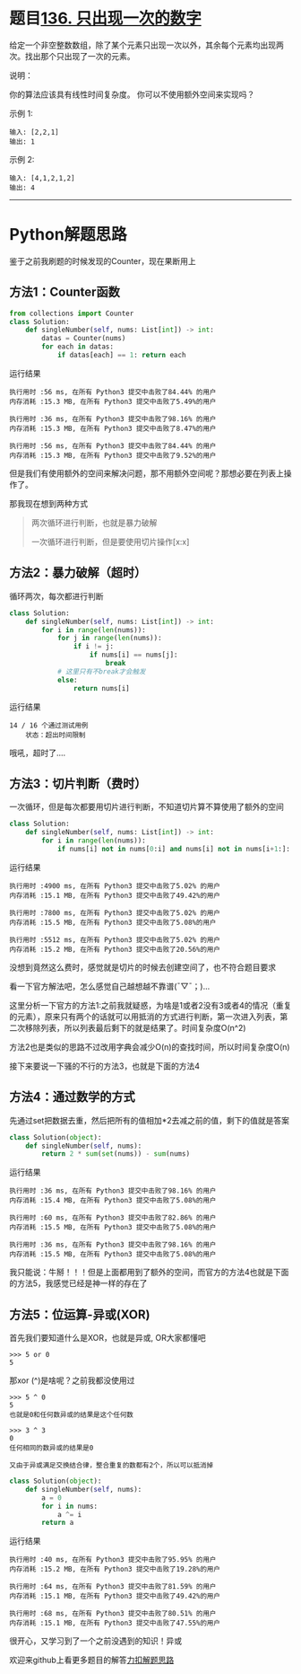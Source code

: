 # 题目[136. 只出现一次的数字](https://leetcode-cn.com/problems/single-number/)

给定一个非空整数数组，除了某个元素只出现一次以外，其余每个元素均出现两次。找出那个只出现了一次的元素。

说明：

你的算法应该具有线性时间复杂度。 你可以不使用额外空间来实现吗？

示例 1:

```
输入: [2,2,1]
输出: 1
```



示例 2:

```
输入: [4,1,2,1,2]
输出: 4
```

*****

# Python解题思路

鉴于之前我刷题的时候发现的Counter，现在果断用上

## 方法1：Counter函数

```python
from collections import Counter
class Solution:
    def singleNumber(self, nums: List[int]) -> int:
        datas = Counter(nums)
        for each in datas:
            if datas[each] == 1: return each
```

运行结果

```
执行用时 :56 ms, 在所有 Python3 提交中击败了84.44% 的用户
内存消耗 :15.3 MB, 在所有 Python3 提交中击败了5.49%的用户

执行用时 :36 ms, 在所有 Python3 提交中击败了98.16% 的用户
内存消耗 :15.3 MB, 在所有 Python3 提交中击败了8.47%的用户

执行用时 :56 ms, 在所有 Python3 提交中击败了84.44% 的用户
内存消耗 :15.3 MB, 在所有 Python3 提交中击败了9.52%的用户
```

但是我们有使用额外的空间来解决问题，那不用额外空间呢？那想必要在列表上操作了。

那我现在想到两种方式

> 两次循环进行判断，也就是暴力破解
>
> 一次循环进行判断，但是要使用切片操作[x:x]

## 方法2：暴力破解（超时）

循环两次，每次都进行判断

```python
class Solution:
    def singleNumber(self, nums: List[int]) -> int:
        for i in range(len(nums)):
            for j in range(len(nums)):
                if i != j:
                    if nums[i] == nums[j]:
                        break
            # 这里只有不break才会触发
            else:
                return nums[i]
```

运行结果

```
14 / 16 个通过测试用例
	状态：超出时间限制
```

哦吼，超时了....

## 方法3：切片判断（费时）

一次循环，但是每次都要用切片进行判断，不知道切片算不算使用了额外的空间

```python
class Solution:
    def singleNumber(self, nums: List[int]) -> int:
        for i in range(len(nums)):
            if nums[i] not in nums[0:i] and nums[i] not in nums[i+1:]: return nums[i]
```

运行结果

```
执行用时 :4900 ms, 在所有 Python3 提交中击败了5.02% 的用户
内存消耗 :15.1 MB, 在所有 Python3 提交中击败了49.42%的用户

执行用时 :7800 ms, 在所有 Python3 提交中击败了5.02% 的用户
内存消耗 :15.5 MB, 在所有 Python3 提交中击败了5.08%的用户

执行用时 :5512 ms, 在所有 Python3 提交中击败了5.02% 的用户
内存消耗 :15.2 MB, 在所有 Python3 提交中击败了20.56%的用户
```

没想到竟然这么费时，感觉就是切片的时候去创建空间了，也不符合题目要求

看一下官方解法吧，怎么感觉自己越想越不靠谱(ˉ▽ˉ；)...

这里分析一下官方的方法1:之前我就疑惑，为啥是1或者2没有3或者4的情况（重复的元素），原来只有两个的话就可以用抵消的方式进行判断，第一次进入列表，第二次移除列表，所以列表最后剩下的就是结果了。时间复杂度O(n^2)

方法2也是类似的思路不过改用字典会减少O(n)的查找时间，所以时间复杂度O(n)

接下来要说一下骚的不行的方法3，也就是下面的方法4

## 方法4：通过数学的方式

先通过set把数据去重，然后把所有的值相加*2去减之前的值，剩下的值就是答案

```python
class Solution(object):
    def singleNumber(self, nums):
        return 2 * sum(set(nums)) - sum(nums)
```

运行结果

```
执行用时 :36 ms, 在所有 Python3 提交中击败了98.16% 的用户
内存消耗 :15.4 MB, 在所有 Python3 提交中击败了5.08%的用户

执行用时 :60 ms, 在所有 Python3 提交中击败了82.86% 的用户
内存消耗 :15.5 MB, 在所有 Python3 提交中击败了5.08%的用户

执行用时 :36 ms, 在所有 Python3 提交中击败了98.16% 的用户
内存消耗 :15.5 MB, 在所有 Python3 提交中击败了5.08%的用户
```

我只能说：牛掰！！！但是上面都用到了额外的空间，而官方的方法4也就是下面的方法5，我感觉已经是神一样的存在了

## 方法5：位运算-异或(XOR)

首先我们要知道什么是XOR，也就是异或, OR大家都懂吧

```
>>> 5 or 0
5
```

那xor (^)是啥呢？之前我都没使用过

```
>>> 5 ^ 0
5
也就是0和任何数异或的结果是这个任何数

>>> 3 ^ 3
0
任何相同的数异或的结果是0

又由于异或满足交换结合律，整合重复的数都有2个，所以可以抵消掉
```

```python
class Solution(object):
    def singleNumber(self, nums):
        a = 0
        for i in nums:
            a ^= i
        return a
```

运行结果

```
执行用时 :40 ms, 在所有 Python3 提交中击败了95.95% 的用户
内存消耗 :15.2 MB, 在所有 Python3 提交中击败了19.28%的用户

执行用时 :64 ms, 在所有 Python3 提交中击败了81.59% 的用户
内存消耗 :15.1 MB, 在所有 Python3 提交中击败了49.42%的用户

执行用时 :68 ms, 在所有 Python3 提交中击败了80.51% 的用户
内存消耗 :15.1 MB, 在所有 Python3 提交中击败了47.55%的用户
```

很开心，又学习到了一个之前没遇到的知识！异或

欢迎来github上看更多题目的解答[力扣解题思路](https://github.com/WRAllen/LeetCode)

  